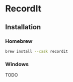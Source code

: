 # RecordIt

## Installation

### Homebrew

```sh
brew install --cask recordit
```

### Windows

TODO
